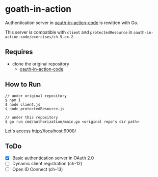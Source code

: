 # goath-in-action

Authentication server in [oauth-in-action-code](https://github.com/oauthinaction/oauth-in-action-code) is rewitten with Go.

This server is compatible with `client` and `protectedResource` in `oauth-in-action-code/exercises/ch-5-ex-2`

## Requires

- clone the original repository
  - [oauth-in-action-code](https://github.com/oauthinaction/oauth-in-action-code)

## How to Run

```
// under original repository
$ npm i
$ node client.js
$ node protectedResource.js

// under this repository
$ go run cmd/authorization/main.go <original repo's dir path>
```

Let's access http://localhost:9000/

## ToDo

- [x] Basic authentication server in OAuth 2.0
- [ ] Dynamic client registration (ch-12)
- [ ] Open ID Connect (ch-13)
